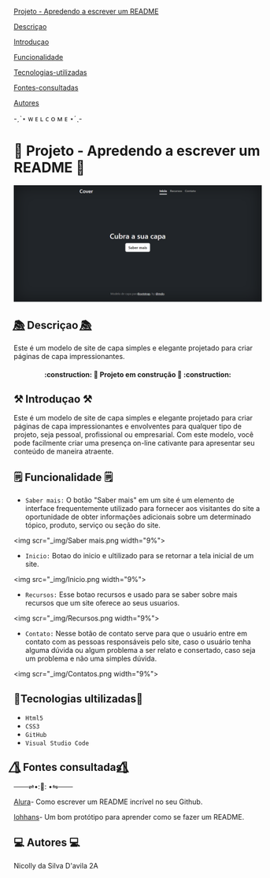 [ Projeto - Apredendo a escrever um README](#projeto---apredendo-a-escrever-um-readme)

[Descriçao](#descri%C3%A7ao)  

[Introduçao](#introdu%C3%A7ao)  

[Funcionalidade](#funcionalidade) 

[Tecnologias-utilizadas](#tecnologias-ultilizadas)  

[Fontes-consultadas](#fontes-consultadas)

[Autores](#autores)  

-ˏˋ⋆ ᴡ ᴇ ʟ ᴄ ᴏ ᴍ ᴇ ⋆ˊˎ-

# 🔭 Projeto - Apredendo a escrever um README 🚀

![image info](_img/tela.png)
## 📚⃤  Descriçao 📚⃤

  Este é um modelo de site de capa simples e elegante projetado para criar páginas de capa impressionantes. 

   <h4 align="center"> 
    :construction: 🚧 Projeto em construção 🚧 :construction:</h4>

## ⚒ Introduçao ⚒

Este é um modelo de site de capa simples e elegante projetado para criar páginas de capa impressionantes e envolventes para qualquer tipo de projeto, seja pessoal, profissional ou empresarial. Com este modelo, você pode facilmente criar uma presença on-line cativante para apresentar seu conteúdo de maneira atraente.


## 🗒 Funcionalidade 🗒

- ``Saber mais:`` O botão "Saber mais" em um site é um elemento de interface frequentemente utilizado para fornecer aos visitantes do site a oportunidade de obter informações adicionais sobre um determinado tópico, produto, serviço ou seção do site. 

 <img scr="_img/Saber mais.png width="9%">

- ``Inicio:`` Botao do inicio e ultilizado para se retornar a tela inicial de um site.

 <img src="_img/Inicio.png width="9%">

- ``Recursos:`` Esse botao recursos e usado para se saber sobre mais recursos que um site oferece ao seus usuarios.

 <img scr="_img/Recursos.png width="9%">

- ``Contato:`` Nesse botão de contato serve para que o usuário entre em contato com as pessoas responsáveis pelo site, caso o usuário tenha alguma dúvida ou algum problema a ser relato e consertado, caso seja um problema e não uma simples dúvida.

 <img scr="_img/Contatos.png width="9%">

## 🔧Tecnologias ultilizadas🔨
- ``Html5``
- ``CSS3``
- ``GitHub``
- ``Visual Studio Code``

## 🌸⃤ Fontes consultadas🌸⃤

 ───⇌•:🌷: •⇋───

 [Alura](https://www.alura.com.br/artigos/escrever-bom-readme)- Como escrever um README incrível no seu Github.

 [lohhans](https://github.com/lohhans/lohhans)- Um bom protótipo para aprender como se fazer um README. 


## 💻 Autores 💻

 Nicolly da Silva D'avila 2A